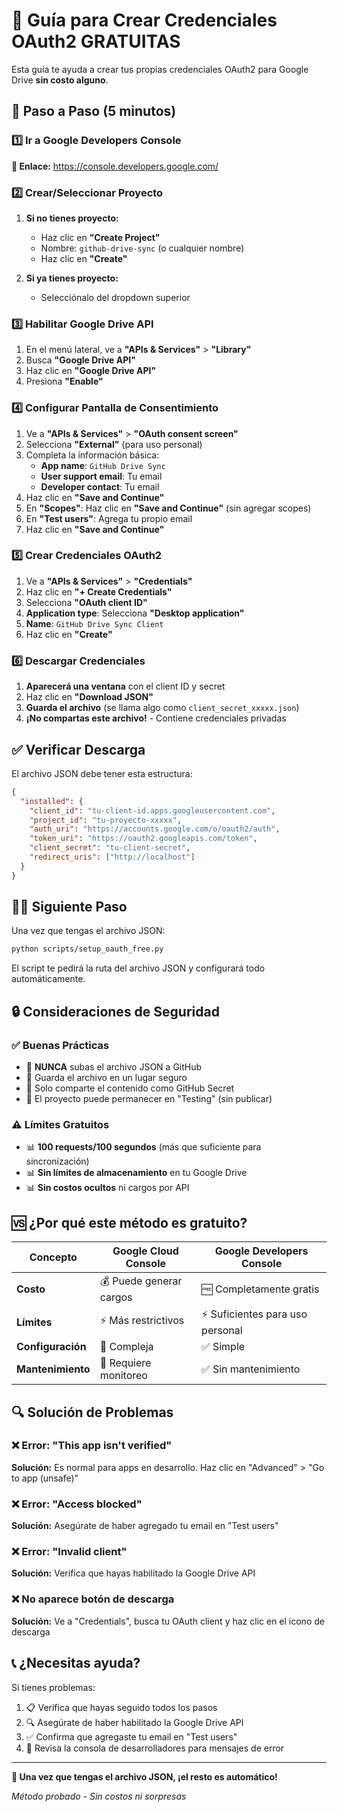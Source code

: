# 🔐 Guía para Crear Credenciales OAuth2 GRATUITAS

Esta guía te ayuda a crear tus propias credenciales OAuth2 para Google Drive **sin costo alguno**.

## 🚀 Paso a Paso (5 minutos)

### 1️⃣ Ir a Google Developers Console

**🔗 Enlace:** https://console.developers.google.com/

### 2️⃣ Crear/Seleccionar Proyecto

1. **Si no tienes proyecto:**
   - Haz clic en **"Create Project"**
   - Nombre: `github-drive-sync` (o cualquier nombre)
   - Haz clic en **"Create"**

2. **Si ya tienes proyecto:**
   - Selecciónalo del dropdown superior

### 3️⃣ Habilitar Google Drive API

1. En el menú lateral, ve a **"APIs & Services"** > **"Library"**
2. Busca **"Google Drive API"**
3. Haz clic en **"Google Drive API"**
4. Presiona **"Enable"**

### 4️⃣ Configurar Pantalla de Consentimiento

1. Ve a **"APIs & Services"** > **"OAuth consent screen"**
2. Selecciona **"External"** (para uso personal)
3. Completa la información básica:
   - **App name**: `GitHub Drive Sync`
   - **User support email**: Tu email
   - **Developer contact**: Tu email
4. Haz clic en **"Save and Continue"**
5. En **"Scopes"**: Haz clic en **"Save and Continue"** (sin agregar scopes)
6. En **"Test users"**: Agrega tu propio email
7. Haz clic en **"Save and Continue"**

### 5️⃣ Crear Credenciales OAuth2

1. Ve a **"APIs & Services"** > **"Credentials"**
2. Haz clic en **"+ Create Credentials"**
3. Selecciona **"OAuth client ID"**
4. **Application type**: Selecciona **"Desktop application"**
5. **Name**: `GitHub Drive Sync Client`
6. Haz clic en **"Create"**

### 6️⃣ Descargar Credenciales

1. **Aparecerá una ventana** con el client ID y secret
2. Haz clic en **"Download JSON"**
3. **Guarda el archivo** (se llama algo como `client_secret_xxxxx.json`)
4. **¡No compartas este archivo!** - Contiene credenciales privadas

## ✅ Verificar Descarga

El archivo JSON debe tener esta estructura:
```json
{
  "installed": {
    "client_id": "tu-client-id.apps.googleusercontent.com",
    "project_id": "tu-proyecto-xxxxx",
    "auth_uri": "https://accounts.google.com/o/oauth2/auth",
    "token_uri": "https://oauth2.googleapis.com/token",
    "client_secret": "tu-client-secret",
    "redirect_uris": ["http://localhost"]
  }
}
```

## 🏃‍♂️ Siguiente Paso

Una vez que tengas el archivo JSON:

```bash
python scripts/setup_oauth_free.py
```

El script te pedirá la ruta del archivo JSON y configurará todo automáticamente.

## 🔒 Consideraciones de Seguridad

### ✅ Buenas Prácticas
- 🔐 **NUNCA** subas el archivo JSON a GitHub
- 🔐 Guarda el archivo en un lugar seguro
- 🔐 Solo comparte el contenido como GitHub Secret
- 🔐 El proyecto puede permanecer en "Testing" (sin publicar)

### ⚠️ Límites Gratuitos
- 📊 **100 requests/100 segundos** (más que suficiente para sincronización)
- 📊 **Sin límites de almacenamiento** en tu Google Drive
- 📊 **Sin costos ocultos** ni cargos por API

## 🆚 ¿Por qué este método es gratuito?

| Concepto | Google Cloud Console | Google Developers Console |
|----------|----------------------|----------------------------|
| **Costo** | 💰 Puede generar cargos | 🆓 Completamente gratis |
| **Límites** | ⚡ Más restrictivos | ⚡ Suficientes para uso personal |
| **Configuración** | 🔧 Compleja | ✅ Simple |
| **Mantenimiento** | 🔧 Requiere monitoreo | ✅ Sin mantenimiento |

## 🔍 Solución de Problemas

### ❌ Error: "This app isn't verified"
**Solución:** Es normal para apps en desarrollo. Haz clic en "Advanced" > "Go to app (unsafe)"

### ❌ Error: "Access blocked"
**Solución:** Asegúrate de haber agregado tu email en "Test users"

### ❌ Error: "Invalid client"
**Solución:** Verifica que hayas habilitado la Google Drive API

### ❌ No aparece botón de descarga
**Solución:** Ve a "Credentials", busca tu OAuth client y haz clic en el icono de descarga

## 📞 ¿Necesitas ayuda?

Si tienes problemas:

1. 📋 Verifica que hayas seguido todos los pasos
2. 🔍 Asegúrate de haber habilitado la Google Drive API
3. ✅ Confirma que agregaste tu email en "Test users"
4. 📖 Revisa la consola de desarrolladores para mensajes de error

---

**🎉 Una vez que tengas el archivo JSON, ¡el resto es automático!**

*Método probado - Sin costos ni sorpresas*